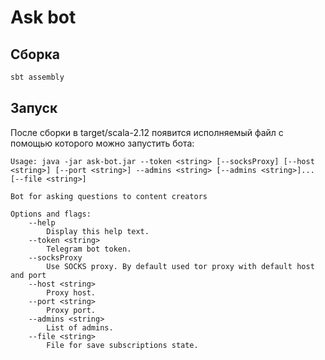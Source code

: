 # Ask bot
## Сборка 
```bash
sbt assembly
```

## Запуск
После сборки в target/scala-2.12 появится исполняемый файл с помощью которого можно запустить бота:

```
Usage: java -jar ask-bot.jar --token <string> [--socksProxy] [--host <string>] [--port <string>] --admins <string> [--admins <string>]... [--file <string>]

Bot for asking questions to content creators

Options and flags:
    --help
        Display this help text.
    --token <string>
        Telegram bot token.
    --socksProxy
        Use SOCKS proxy. By default used tor proxy with default host and port
    --host <string>
        Proxy host.
    --port <string>
        Proxy port.
    --admins <string>
        List of admins.
    --file <string>
        File for save subscriptions state.
```
